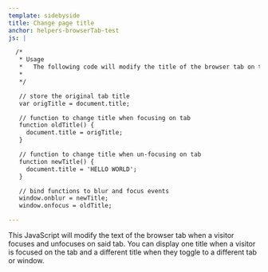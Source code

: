 ```yaml
---
template: sidebyside
title: Change page title
anchor: helpers-browserTab-test
js: |

  /*
   * Usage
   *   The following code will modify the title of the browser tab on the "blur" event and change it back to the original on the "focus" event.
   *
   */

   // store the original tab title
   var origTitle = document.title;

   // function to change title when focusing on tab
   function oldTitle() {
     document.title = origTitle;
   }

   // function to change title when un-focusing on tab
   function newTitle() {
     document.title = 'HELLO WORLD';
   }

   // bind functions to blur and focus events
   window.onblur = newTitle;
   window.onfocus = oldTitle;

---
```


This JavaScript will modify the text of the browser tab when a visitor focuses and unfocuses on said tab.  You can display one title when a visitor is focused on the tab and a different title when they toggle to a different tab or window.
